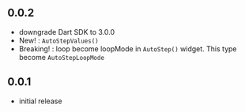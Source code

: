 ## 0.0.2

* downgrade Dart SDK to 3.0.0
* New! : `AutoStepValues()`
* Breaking! : loop become loopMode in `AutoStep()` widget. This type become `AutoStepLoopMode`

## 0.0.1

* initial release



